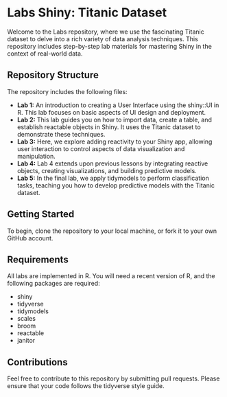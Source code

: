 
# Labs Shiny: Titanic Dataset

Welcome to the Labs repository, where we use the fascinating Titanic dataset to delve into a rich variety of data analysis techniques. This repository includes step-by-step lab materials for mastering Shiny in the context of real-world data.

## Repository Structure

The repository includes the following files:

- **Lab 1:** An introduction to creating a User Interface using the shiny::UI in R. This lab focuses on basic aspects of UI design and deployment.
- **Lab 2:** This lab guides you on how to import data, create a table, and establish reactable objects in Shiny. It uses the Titanic dataset to demonstrate these techniques.
- **Lab 3:** Here, we explore adding reactivity to your Shiny app, allowing user interaction to control aspects of data visualization and manipulation.
- **Lab 4:** Lab 4 extends upon previous lessons by integrating reactive objects, creating visualizations, and building predictive models.
- **Lab 5:** In the final lab, we apply tidymodels to perform classification tasks, teaching you how to develop predictive models with the Titanic dataset.

## Getting Started

To begin, clone the repository to your local machine, or fork it to your own GitHub account.

## Requirements

All labs are implemented in R. You will need a recent version of R, and the following packages are required:

- shiny
- tidyverse
- tidymodels
- scales
- broom
- reactable
- janitor

## Contributions

Feel free to contribute to this repository by submitting pull requests. Please ensure that your code follows the tidyverse style guide.
